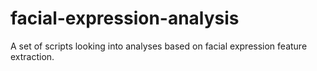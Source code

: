 # facial-expression-analysis
A set of scripts looking into analyses based on facial expression feature extraction.
